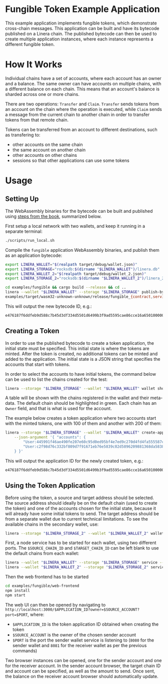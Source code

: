 <!-- cargo-rdme start -->

# Fungible Token Example Application

This example application implements fungible tokens, which demonstrate cross-chain messages. This
application can be built and have its bytecode published on a Linera chain. The published bytecode
can then be used to create multiple application instances, where each instance represents a
different fungible token.

# How It Works

Individual chains have a set of accounts, where each account has an owner and a balance. The same
owner can have accounts on multiple chains, with a different balance on each chain. This means that
an account's balance is sharded across one or more chains.

There are two operations: `Transfer` and `Claim`. `Transfer` sends tokens from an account on the
chain where the operation is executed, while `Claim` sends a message from the current chain to
another chain in order to transfer tokens from that remote chain.

Tokens can be transferred from an account to different destinations, such as transfering to:

- other accounts on the same chain
- the same account on another chain
- other accounts on other chains
- sessions so that other applications can use some tokens

# Usage

## Setting Up

The WebAssembly binaries for the bytecode can be built and published using [steps from the
book](https://linera-io.github.io/linera-documentation/getting_started/first_app.html), summarized
below.

First setup a local network with two wallets, and keep it running in a separate terminal:

```bash
./scripts/run_local.sh
```

Compile the `fungible` application WebAssembly binaries, and publish them as an application
bytecode:

```bash
export LINERA_WALLET="$(realpath target/debug/wallet.json)"
export LINERA_STORAGE="rocksdb:$(dirname "$LINERA_WALLET")/linera.db"
export LINERA_WALLET_2="$(realpath target/debug/wallet_2.json)"
export LINERA_STORAGE_2="rocksdb:$(dirname "$LINERA_WALLET_2")/linera_2.db"

cd examples/fungible && cargo build --release && cd ..
linera --wallet "$LINERA_WALLET" --storage "$LINERA_STORAGE" publish-bytecode \
examples/target/wasm32-unknown-unknown/release/fungible_{contract,service}.wasm
```

This will output the new bytecode ID, e.g.:

```rust
e476187f6ddfeb9d588c7b45d3df334d5501d6499b3f9ad5595cae86cce16a65010000000000000001000000
```

## Creating a Token

In order to use the published bytecode to create a token application, the initial state must be
specified. This initial state is where the tokens are minted. After the token is created, no
additional tokens can be minted and added to the application. The initial state is a JSON string
that specifies the accounts that start with tokens.

In order to select the accounts to have initial tokens, the command below can be used to list the
chains created for the test:

```bash
linera --storage "$LINERA_STORAGE" --wallet "$LINERA_WALLET" wallet show
```

A table will be shown with the chains registered in the wallet and their meta-data. The default
chain should be highlighted in green. Each chain has an `Owner` field, and that is what is used for
the account.

The example below creates a token application where two accounts start with the minted tokens, one
with 100 of them and another with 200 of them:

```bash
linera --storage "$LINERA_STORAGE" --wallet "$LINERA_WALLET" create-application $BYTECODE_ID \
    --json-argument '{ "accounts": {
        "User:445991f46ae490fe207e60c95d0ed95bf4e7ed9c270d4fd4fa555587c2604fe1": "100.",
        "User:c2f98d76c332bf809d7f91671eb76e5839c02d5896209881368da5838d85c83f": "200."
    } }'
```

This will output the application ID for the newly created token, e.g.:

```rust
e476187f6ddfeb9d588c7b45d3df334d5501d6499b3f9ad5595cae86cce16a65010000000000000001000000e476187f6ddfeb9d588c7b45d3df334d5501d6499b3f9ad5595cae86cce16a65030000000000000000000000
```

## Using the Token Application

Before using the token, a source and target address should be selected. The source address should
ideally be on the default chain (used to create the token) and one of the accounts chosen for the
initial state, because it will already have some initial tokens to send. The target address should
be from a separate wallet due to current technical limitations. To see the available chains in the
secondary wallet, use:

```bash
linera --storage "$LINERA_STORAGE_2" --wallet "$LINERA_WALLET_2" wallet show
```

First, a node service has to be started for each wallet, using two different ports. The
`$SOURCE_CHAIN_ID` and `$TARGET_CHAIN_ID` can be left blank to use the default chains from each
wallet:

```bash
linera --wallet "$LINERA_WALLET" --storage "$LINERA_STORAGE" service --port 8080 $SOURCE_CHAIN_ID &
linera --wallet "$LINERA_WALLET_2" --storage "$LINERA_STORAGE_2" service --port 8081 $TARGET_CHAIN_ID &
```

Then the web frontend has to be started

```bash
cd examples/fungible/web-frontend
npm install
npm start
```

The web UI can then be opened by navigating to
`http://localhost:3000/$APPLICATION_ID?owner=$SOURCE_ACCOUNT?port=$PORT`, where:

- `$APPLICATION_ID` is the token application ID obtained when creating the token
- `$SOURCE_ACCOUNT` is the owner of the chosen sender account
- `$PORT` is the port the sender wallet service is listening to (`8080` for the sender wallet and
`8081` for the receiver wallet as per the previous commands)

Two browser instances can be opened, one for the sender account and one for the receiver account. In
the sender account browser, the target chain ID and account can be specified, as well as the amount
to send. Once sent, the balance on the receiver account browser should automatically update.

<!-- cargo-rdme end -->
